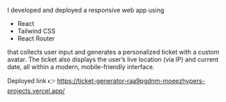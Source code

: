 I developed and deployed a responsive web app using 
- React
- Tailwind CSS
- React Router
  
that collects user input and generates a personalized ticket with a custom avatar. The ticket also displays the user’s live location (via IP) and current date, all within a modern, mobile-friendly interface.

Deployed link 👉 https://ticket-generator-raa9pgdnm-moeezhypers-projects.vercel.app/
